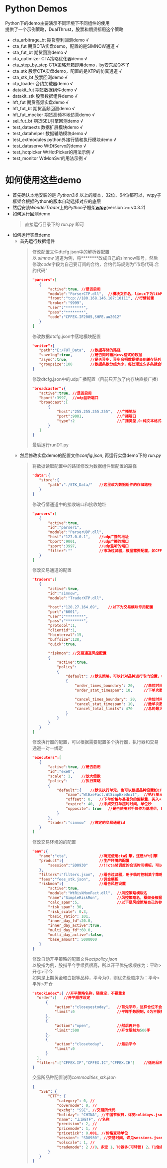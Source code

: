 # Python Demos

Python下的demo主要演示不同环境下不同组件的使用<br>
提供了一个示例策略，DualThrust，股票和期货都用这个策略
+ cta_arbitrage_bt  期货套利回测demo √
+ cta_fut           期货CTA实盘demo，配置的是SIMNOW通道 √
+ cta_fut_bt        期货回测demo √
+ cta_optimizer     CTA策略优化器demo √
+ cta_step_by_step  CTA策略开箱即用demo，by安东尼Q不了
+ cta_stk           股票CTA实盘demo，配置的是XTP的仿真通道 √
+ cta_stk_bt        股票回测demo √
+ ctp_loader        合约加载器demo √
+ datakit_fut       期货数据组件demo √
+ datakit_stk       股票数据组件demo √
+ hft_fut           期货高频实盘demo √
+ hft_fut_bt        期货高频回测demo √
+ hft_fut_mocker    期货高频本地仿真demo √
+ sel_fut_bt        期货SEL引擎回测demo √
+ test_dataexts     数据扩展模块demo √
+ test_datahelper   数据辅助模块demo √
+ test_extmodules   python外接行情和执行模块demo √
+ test_dataservo    WtDtServo的demo √
+ test_hotpicker    WtHotPicker的用法示例 √
+ test_monitor      WtMonSvr的用法示例 √

# 如何使用这些demo
+ 首先确认本地安装的是 *Python3.6* 以上的版本，32位、64位都可以，wtpy子框架会根据Python的版本自动选择对应的底层
+ 然后安装*WonderTrader*上的*Python*子框架[***wtpy***](https://pypi.org/project/wtpy/)(version >= v0.3.2)
+ 如何运行回测demo
    > 直接运行目录下的 *run.py* 即可
+ 如何运行实盘demo
    - 首先运行数据组件
        > 修改配置文件dtcfg.json中的解析器配置<br>
        以 *simnow* 通道为例，将********改成自己的simnow账号，然后修改*code*字段为自己要订阅的合约，合约代码规则为"市场代码.合约代码"
        >```json
        >"parsers":[
        >    {
        >        "active":true, //是否启用
        >        "module":"ParserCTP.dll",  //模块文件名，linux下为libParserCTP.so
        >        "front":"tcp://180.168.146.187:10111", //行情前置
        >        "broker":"9999", 
        >        "user":"********",
        >        "pass":"********",
        >        "code":"CFFEX.IF2005,SHFE.au2012"
        >    }
        >]
        >```
        > 修改数据dtcfg.json中落地模块配置
        >```json
        >"writer":{
        >    "path":"E:/FUT_Data",  //数据存储的路径
        >    "savelog":true,        //是否同时输出csv格式的数据
        >    "async":true,          //是否异步，异步会把数据提交到缓存队列，然后由独立线程进行处理
        >    "groupsize":100        //数据条数分组大小，每处理这么多条就会输出一条日志
        >}
        >```
        > 修改dtcfg.json中的udp广播配置（目前只开放了内存块直接广播）
        >```json
        >"broadcaster":{
        >    "active":true, //是否启用
        >    "bport":3997,  //udp监听端口
        >    "broadcast":[
        >        {
        >            "host":"255.255.255.255",  //广播地址
        >            "port":9001,               //广播端口
        >            "type":2                   //广播类型,0-纯文本格式,1-json格式,2-内存块直接广播
        >        }
        >    ]
        >}
        >```
        > 最后运行runDT.py
    - 然后修改实盘demo的配置文件*config.json*, 再运行实盘demo下的 *run.py*
        > 将数据读取配置中的路径修改为数据组件里配置的路径
        >```json
        >"data":{
        >    "store":{
        >        "path":"./STK_Data/"   //这里改为数据组件的存储路径
        >    }
        >}
        >```
        > 修改行情通道中的接收端口和接收地址
        >```json
        >"parsers":[
        >    {
        >        "active":true,
        >        "id":"parser1",
        >        "module":"ParserUDP.dll",
        >        "host":"127.0.0.1",    //udp广播的地址
        >        "bport":9001,          //udp广播的端口
        >        "sport":3997,          //udp监听的端口
        >        "filter":""            //市场过滤器，根据需要配置，如CFFEX,SHFE，可针对不同的市场配置不同的行情通道
        >    }
        >]
        >```
        > 修改交易通道的配置
        >```json
        >"traders":[
        >    {
        >        "active":true,
        >        "id":"simnow",
        >        "module":"TraderXTP.dll",
        >
        >        "host":"120.27.164.69",    //以下为交易模块专用配置
        >        "port":"6001",
        >        "user":"********",
        >        "pass":"********",
        >        "protocol":1,
        >        "clientid":1,
        >        "hbinterval":15,
        >        "buffsize":128,
        >        "quick":true,
        >
        >        "riskmon": //交易通道风控配置
        >        {
        >            "active":true,
        >            "policy":
        >            {
        >                "default": //默认策略，可以针对品种进行专门设置，格式如CFFEX.IF
        >                {
        >                    "order_times_boundary": 20,    //单位时间最高下单次数，如10s内下单20次
        >                    "order_stat_timespan": 10,     //下单次数统计时间，单位秒
        >                    
        >                    "cancel_times_boundary": 20,   //单位时间最高撤单次数，如10s内撤单20次
        >                    "cancel_stat_timespan": 10,    //撤单次数统计时间
        >                    "cancel_total_limits": 470     //总的最大撤单次数
        >                }
        >            }
        >        }
        >    }
        >]
        >```
        > 修改执行器的配置，可以根据需要配置多个执行器，执行器和交易通道一对一绑定
        >```json
        >"executers":[
        >    {
        >        "active":true, //是否启用
        >        "id":"exe0",
        >        "scale": 1,    //放大倍数 
        >        "policy":      //执行策略
        >        {
        >            "default":{    //默认执行单元，也可以根据品种设置如CFFEX.IF
        >                "name":"WtExeFact.WtSimpExeUnit",  //执行单元名（工厂名.执行单元名）
        >                "offset": 0,   //下单价格与基准价的偏移量，买入+，卖出-
        >                "expire": 40,  //未成交订单超时时间，单位秒
        >                "opposite": true   //是否使用对手价作为基准价，false时为最新价
        >            }
        >        },
        >        "trader":"simnow"  //绑定的交易通道id
        >    }
        >]
        >```
        > 修改交易环境的的配置
        >```json
        >"env":{
        >    "name":"cta",              //确定使用cta引擎，还是hft引擎
        >    "product":{                //生产环境的配置
        >        "session":"SD0930"     //!!cta总调度的会话时间模板，可以在sessions.json里找到
        >    },
        >    "filters":"filters.json",  //组合过滤器，用于临时控制某个策略或品种的信号
        >    "fees":"fees_stk.json",    //佣金模板
        >    "riskmon":{                //组合风控设置
        >        "active":true,
        >        "module":"WtRiskMonFact.dll",  //风控策略模板名
        >        "name":"SimpleRiskMon",        //风控策略名，框架会根据这个策略名创建风控策略实例
        >        "calc_span":5,                 //以下是风控策略自己的参数
        >        "risk_span": 30,
        >        "risk_scale": 0.3,
        >        "basic_ratio": 101,
        >        "inner_day_fd":20.0,
        >        "inner_day_active":true,
        >        "multi_day_fd":60.0,
        >        "multi_day_active":false,
        >        "base_amount": 5000000
        >    }
        >}
        >```
        > 修改自动开平策略的配置文件*actpolicy.json*<br>
        >以股指为例，股指平今手续费很高，所以开平优先级顺序为：平昨>开仓>平今<br>
        >如果是上期黄金和白银等品种，平今为0，则优先级顺序为：平今>平昨>开仓
        >```json
        >"stockindex":{ //开平策略名称，随意定，不要重复
		>	"order":[   //开平顺序设定
		>		{
		>			"action":"closeyestoday",   //首先平昨，这样仓位不会一直增加，减少保证金占用
		>			"limit":0                   //平昨手数限制，0为不限制
		>		},
		>		{
		>			"action":"open",            //然后再开仓
		>			"limit":500                 //开仓限制为500手
		>		},
		>		{
		>			"action":"closetoday",      //最后平今
		>			"limit":0
		>		}
		>	],
		>	"filters":["CFFEX.IF","CFFEX.IC","CFFEX.IH"]    //适用品种为IF、IC、IH
		>}
        >```
        > 交易所品种配置说明*commodities_stk.json*
        >```json
        >{
        >    "SSE": {
        >        "ETF": {
        >            "category": 0, //
        >            "covermode": 0, //
        >            "exchg": "SSE", //交易所代码
        >            "holiday": "CHINA", //中国节假日，详见holidays.json
        >            "name": "上证ETF", //名称
        >            "precision": 2, //
        >            "pricemode": 1, //
        >            "pricetick": 0.001, //价格变动单位
        >            "session": "SD0930", //交易时间，详见sessions.json
        >            "volscale": 1, //
        >            "trademode": 2 //0、多空 1、T0做多(可转债) 2、T1做多(股票/ETF)
        >        }
        >    }
        >}
        >```
